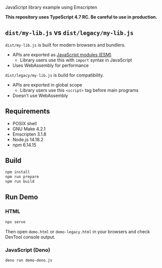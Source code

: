 JavaScript library example using Emscripten

**This repository uses TypeScript 4.7 RC. Be careful to use in production.**

## `dist/my-lib.js` vs `dist/legacy/my-lib.js`

`dist/my-lib.js` is built for modern browsers and bundlers.

- APIs are exported as [JavaScript modules (ESM)][esm]
  - Library users use this with `import` syntax in JavaScript
- Uses WebAssembly for performance

`dist/legacy/my-lib.js` is build for compatibility.

- APIs are exported in global scope
  - Library users use this `<script>` tag before main programs
- Doesn't use WebAssembly

## Requirements

- POSIX shell
- GNU Make 4.2.1
- Emscripten 3.1.8
- Node.js 14.18.2
- npm 6.14.15

## Build

```sh
npm install
npm run prepare
npm run build
```

## Run Demo

### HTML

```sh
npx serve
```

Then open `demo.html` or `demo-legacy.html` in your browsers and check DevTool
console output.

### JavaScript (Deno)

```sh
deno run demo-deno.js
```

[esm]: https://developer.mozilla.org/en-US/docs/Web/JavaScript/Guide/Modules
